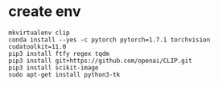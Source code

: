 # create env
    mkvirtualenv clip
    conda install --yes -c pytorch pytorch=1.7.1 torchvision cudatoolkit=11.0
    pip3 install ftfy regex tqdm
    pip3 install git+https://github.com/openai/CLIP.git
    pip3 install scikit-image
    sudo apt-get install python3-tk